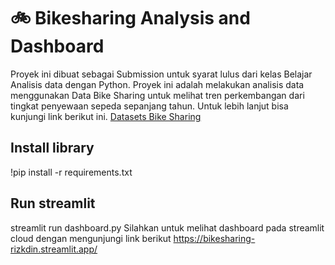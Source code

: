 # 🚲 Bikesharing Analysis and Dashboard
Proyek ini dibuat sebagai Submission untuk syarat lulus dari kelas Belajar Analisis data dengan Python. Proyek ini adalah melakukan analisis data menggunakan Data Bike Sharing untuk melihat tren perkembangan dari tingkat penyewaan sepeda sepanjang tahun.
Untuk lebih lanjut bisa kunjungi link berikut ini.
[Datasets Bike Sharing](https://www.kaggle.com/competitions/bike-sharing-demand)

## Install library
!pip install -r requirements.txt

## Run streamlit
streamlit run dashboard.py
Silahkan untuk melihat dashboard pada streamlit cloud dengan mengunjungi link berikut https://bikesharing-rizkdin.streamlit.app/
